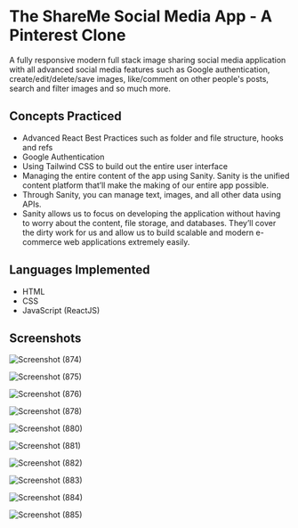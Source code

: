 # The ShareMe Social Media App - A Pinterest Clone
A fully responsive modern full stack image sharing social media application with all advanced social media features such as Google authentication, create/edit/delete/save images, like/comment on other people's posts, search and filter images and so much more.

## Concepts Practiced
- Advanced React Best Practices such as folder and file structure, hooks and refs
- Google Authentication
- Using Tailwind CSS to build out the entire user interface
- Managing the entire content of the app using Sanity. Sanity is the unified content platform that’ll make the making of our entire app possible. <show sanity desk>
- Through Sanity, you can manage text, images, and all other data using APIs.
- Sanity allows us to focus on developing the application without having to worry about the content, file storage, and databases. They’ll cover the dirty work for us and allow us to build scalable and modern e-commerce web applications extremely easily.
    
    
## Languages Implemented
- HTML
- CSS
- JavaScript (ReactJS)

    
## Screenshots
    
 ![Screenshot (874)](https://user-images.githubusercontent.com/78344685/174021453-28caadf6-1ea4-4712-9e97-10123f901731.png)

 ![Screenshot (875)](https://user-images.githubusercontent.com/78344685/174021451-e1d3f27b-f1fb-42f5-84fb-78a0002edbfa.png)
    
 ![Screenshot (876)](https://user-images.githubusercontent.com/78344685/174021426-5cabd95a-2a0e-4f84-aa0e-be767b175b29.png)

    
 ![Screenshot (878)](https://user-images.githubusercontent.com/78344685/174021447-87020b68-89cc-4025-8086-2cb044668b7d.png)

    
 ![Screenshot (880)](https://user-images.githubusercontent.com/78344685/174021444-369ed677-eaba-470b-8240-5b19a24838a0.png)

 ![Screenshot (881)](https://user-images.githubusercontent.com/78344685/174021440-5f1551ba-f8c3-4604-9f9e-7338c384e19b.png)

 ![Screenshot (882)](https://user-images.githubusercontent.com/78344685/174021436-3384310a-64a2-4a81-81ab-3d09132798c1.png)

    
 ![Screenshot (883)](https://user-images.githubusercontent.com/78344685/174021434-90e21e40-348e-4efe-8ccd-137fdf4716a7.png)

 ![Screenshot (884)](https://user-images.githubusercontent.com/78344685/174021432-4a393405-ace0-4f3e-91af-55c569fd7a37.png)

 ![Screenshot (885)](https://user-images.githubusercontent.com/78344685/174021430-acdd2aa5-dd35-4e07-a441-234d2a0ba352.png)

